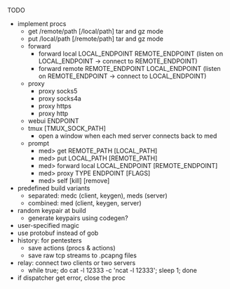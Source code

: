 TODO
- implement procs
    - get /remote/path [/local/path] tar and gz mode
    - put /local/path [/remote/path] tar and gz mode
    - forward
        - forward local LOCAL_ENDPOINT REMOTE_ENDPOINT
            (listen on LOCAL_ENDPOINT -> connect to REMOTE_ENDPOINT)
        - forward remote REMOTE_ENDPOINT LOCAL_ENDPOINT
            (listen on REMOTE_ENDPOINT -> connect to LOCAL_ENDPOINT)
    - proxy
        - proxy socks5
        - proxy socks4a
        - proxy https
        - proxy http
    - webui ENDPOINT
    - tmux [TMUX_SOCK_PATH]
        - open a window when each med server connects back to med
    - prompt
        - med> get REMOTE_PATH [LOCAL_PATH]
        - med> put LOCAL_PATH [REMOTE_PATH]
        - med> forward local LOCAL_ENDPOINT [REMOTE_ENDPOINT]
        - med> proxy TYPE ENDPOINT [FLAGS]
        - med> self [kill] [remove]
- predefined build variants
    - separated: medc (client, keygen), meds (server)
    - combined: med (client, keygen, server)
- random keypair at build
    - generate keypairs using codegen?
- user-specified magic
- use protobuf instead of gob
- history: for pentesters
    - save actions (procs & actions)
    - save raw tcp streams to .pcapng files
- relay: connect two clients or two servers
    - while true; do cat -l 12333 -c 'ncat -l 12333'; sleep 1; done
- if dispatcher get error, close the proc